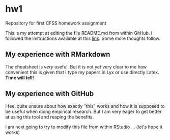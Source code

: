 # hw1
Repository for first CFSS homework assignment

This is my attempt at editing the file README.md from within GitHub. 
I followed the instructions available at this [link](http://uc-cfss.github.io/).
Some more thoughts follow.

## My experience with RMarkdown
The cheatsheet is *very* useful. But it is not yet very clear to me how convenient this is given that I type my papers in Lyx or use directly Latex. **Time will tell!**

## My experience with GitHub
I feel quite unsure about how exactly "this" works and how it is supposed to be useful when doing empirical research. But I am very eager to get better at using this tool and reaping the benefits.

I am next going to try to modify this file from within RStudio ... (let's hope it works)
